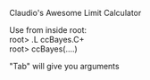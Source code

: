 Claudio's Awesome Limit Calculator

Use from inside root:  
root> .L ccBayes.C+  
root> ccBayes(....)

"Tab" will give you arguments
